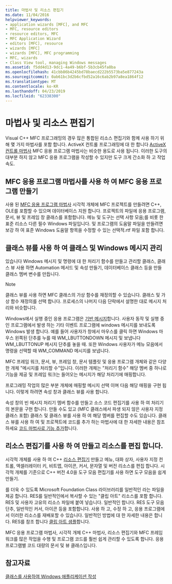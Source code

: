 ```yaml
---
title: 마법사 및 리소스 편집기
ms.date: 11/04/2016
helpviewer_keywords:
- application wizards [MFC], and MFC
- MFC, resource editors
- resource editors, MFC
- MFC Application Wizard
- editors [MFC], resource
- wizards [MFC]
- wizards [MFC], MFC programming
- MFC, wizards
- Class View tool, managing Windows messages
ms.assetid: f5dd4d13-9dc1-4a49-b6bf-5b3cb45fa8ba
ms.openlocfilehash: 41cbb86b4245bd78baecd222b5573ba5e877243a
ms.sourcegitcommit: 0ab61bc3d2b6cfbd52a16c6ab2b97a8ea1864f12
ms.translationtype: MT
ms.contentlocale: ko-KR
ms.lasthandoff: 04/23/2019
ms.locfileid: "62338300"
---
```

# <a name="wizards-and-the-resource-editors"></a>마법사 및 리소스 편집기

Visual C++ MFC 프로그래밍의 경우 많은 통합된 리소스 편집기와 함께 사용 하기 위해 몇 가지 마법사를 포함 합니다. ActiveX 컨트롤 프로그래밍에 대 한 합니다 [ActiveX 컨트롤 마법사](../mfc/reference/mfc-activex-control-wizard.md) MFC 응용 프로그램 마법사는 비슷한 용도로 사용 됩니다. 이러한 도구의 대부분 하지 않고 MFC 응용 프로그램을 작성할 수 있지만 도구 크게 간소화 하 고 작업 속도.

##  <a name="_core_use_appwizard_to_create_an_mfc_application"></a> MFC 응용 프로그램 마법사를 사용 하 여 MFC 응용 프로그램 만들기

사용 된 [MFC 응용 프로그램 마법사](../mfc/reference/mfc-application-wizard.md) 시각적 개체에 MFC 프로젝트를 만들려면 C++, OLE를 포함할 수 있으며 데이터베이스 지원 합니다. 프로젝트의 파일에 응용 프로그램, 문서, 뷰 및 프레임 창 클래스를 포함합니다. 메뉴 및 도구는 선택 사항 모음;를 비롯 한 표준 리소스 다른 필수 Windows 파일입니다. 및 프로그램의 도움말 파일을 만들려면 보강 하 여 표준 Windows 도움말 항목을 수정할 수 있는 선택적.rtf 파일 포함 합니다.

##  <a name="_core_use_classwizard_to_manage_classes_and_windows_messages"></a> 클래스 뷰를 사용 하 여 클래스 및 Windows 메시지 관리

있습니다 Windows 메시지 및 명령에 대 한 처리기 함수를 만들고 관리할 클래스, 클래스 뷰 사용 하면 Automation 메서드 및 속성 만들기, 데이터베이스 클래스 등을 만들 클래스 멤버 변수를 만듭니다.

> [!NOTE]
>  클래스 뷰를 사용 하면 MFC 클래스의 가상 함수를 재정의할 수 있습니다. 클래스 및 가상 함수 재정의를 선택 합니다. 프로세스의 나머지 다음 단락에서 설명한 대로 메시지 처리와 비슷합니다.

Windows에서 실행 중인 응용 프로그램은 [기반 메시지](../mfc/message-handling-and-mapping.md)합니다. 사용자 동작 및 실행 중인 프로그램에서 발생 하는 기타 이벤트 프로그램에 windows 메시지를 보내도록 Windows 발생 합니다. 예를 들어 사용자가 창에서 마우스를 클릭 하면 Windows 마우스 왼쪽된 단추를 누를 때 WM_LBUTTONDOWN 메시지 및 보냅니다 WM_LBUTTONUP 메시지 단추를 놓을 때. 또한 Windows 사용자가 메뉴 모음에서 명령을 선택할 때 WM_COMMAND 메시지를 보냅니다.

MFC 프레임 워크, 문서, 뷰, 프레임 창, 문서 템플릿 및 응용 프로그램 개체와 같은 다양 한 개체 "메시지를 처리할 수"입니다. 이러한 개체는 "처리기 함수" 해당 멤버 중 하나로 기능을 제공 및 프레임 워크는 들어오는 메시지가 해당 처리기에 매핑합니다.

프로그래밍 작업의 많은 부분 개체에 매핑할 메시지 선택 이며 다음 해당 매핑을 구현 됩니다. 이렇게 하려면 속성 창과 클래스 뷰를 사용 합니다.

속성 창의 빈 메시지 처리기 멤버 함수를 만들고 소스 코드 편집기를 사용 하 여 처리기의 본문을 구현 합니다. 만들 수도 있고 (MFC 클래스에서 파생 되지 않은 사용자 지정 클래스 포함) 클래스 및 클래스 뷰를 사용 하 여 해당 멤버를 편집할 수도 있습니다. 클래스 뷰를 사용 하 여 및 프로젝트에 코드를 추가 하는 마법사에 대 한 자세한 내용은 참조 하세요 [코드 마법사로 기능 추가](../ide/adding-functionality-with-code-wizards-cpp.md)합니다.

##  <a name="_core_use_the_resource_editors_to_create_and_edit_resources"></a> 리소스 편집기를 사용 하 여 만들고 리소스를 편집 합니다.

시각적 개체를 사용 하 여 C++ [리소스 편집기](../windows/resource-editors.md) 만들고 메뉴, 대화 상자, 사용자 지정 컨트롤, 액셀러레이터 키, 비트맵, 아이콘, 커서, 문자열 및 버전 리소스를 편집 합니다. 시각적 개체를 기준으로 C++ 버전 4.0을 도구 모음 편집기를 사용 하면 도구 모음을 쉽게 만들기.

를 더욱 수 있도록 Microsoft Foundation Class 라이브러리를 일반적인 라는 파일을 제공 합니다. RES를 일반적인에서 복사할 수 있는 "클립 아트" 리소스를 포함 합니다. RES 및 사용자 고유의 리소스 파일에 붙여 넣습니다. 일반적인 합니다. RES 도구 모음 단추, 일반적인 커서, 아이콘 등을 포함합니다. 사용 하 고, 수정 하 고, 응용 프로그램에서 이러한 리소스를 재배포할 수 있습니다. 일반적인 방법에 대 한 자세한 내용은 합니다. RES를 참조 합니다 [클립 아트 샘플](../overview/visual-cpp-samples.md)합니다.

MFC 응용 프로그램 마법사, 시각적 개체 C++ 마법사, 리소스 편집기와 MFC 프레임 워크를 많은 작업을 수행 및 프로그램 코드를 훨씬 쉽게 관리할 수 있도록 합니다. 응용 프로그램별 코드 대량의 문서 및 뷰 클래스입니다.

## <a name="see-also"></a>참고자료

[클래스를 사용하여 Windows 애플리케이션 작성](../mfc/using-the-classes-to-write-applications-for-windows.md)

